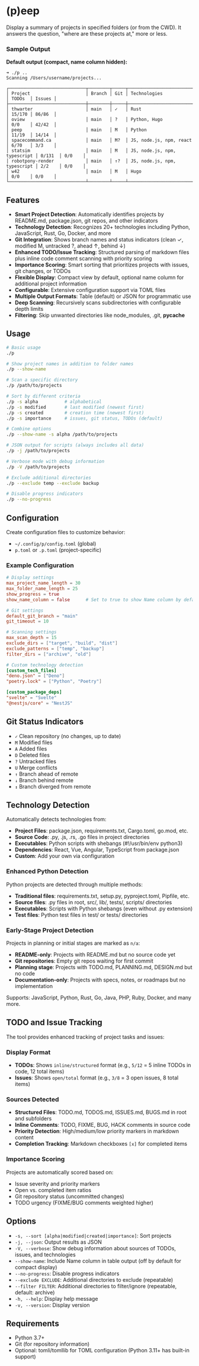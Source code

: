 # (p)eep 

Display a summary of projects in specified folders (or from the CWD). It answers 
the question, "where are these projects at," more or less.

### Sample Output

**Default output (compact, name column hidden):**
```
➜ ./p ..
Scanning /Users/username/projects...

┌─────────────────────────────┬────────┬─────┬──────────────────────────────┬────────┬────────┐
│ Project                     │ Branch │ Git │ Technologies                 │ TODOs  │ Issues │
├─────────────────────────────┼────────┼─────┼──────────────────────────────┼────────┼────────┤
│ thwarter                    │ main   │ ✓   │ Rust                         │ 15/170 │ 86/86  │
│ oview                       │ main   │ ?   │ Python, Hugo                 │ 0/0    │ 42/42  │
│ peep                        │ main   │ M   │ Python                       │ 11/19  │ 14/14  │
│ spacecommand.ca             │ main   │ M?  │ JS, node.js, npm, react      │ 6/70   │ 3/3    │
│ statsim                     │ main   │ M   │ JS, node.js, npm, typescript │ 0/131  │ 0/0    │
│ robotpony-render            │ main   │ ↑?  │ JS, node.js, npm, typescript │ 2/2    │ 0/0    │
│ w42                         │ main   │ M   │ Hugo                         │ 0/0    │ 0/0    │
└─────────────────────────────┴────────┴─────┴──────────────────────────────┴────────┴────────┘
```


## Features

- **Smart Project Detection**: Automatically identifies projects by README.md, package.json, git repos, and other indicators
- **Technology Detection**: Recognizes 20+ technologies including Python, JavaScript, Rust, Go, Docker, and more
- **Git Integration**: Shows branch names and status indicators (clean ✓, modified M, untracked ?, ahead ↑, behind ↓)
- **Enhanced TODO/Issue Tracking**: Structured parsing of markdown files plus inline code comment scanning with priority scoring
- **Importance Scoring**: Smart sorting that prioritizes projects with issues, git changes, or TODOs
- **Flexible Display**: Compact view by default, optional name column for additional project information
- **Configurable**: Extensive configuration support via TOML files
- **Multiple Output Formats**: Table (default) or JSON for programmatic use
- **Deep Scanning**: Recursively scans subdirectories with configurable depth limits
- **Filtering**: Skip unwanted directories like node_modules, .git, __pycache__

## Usage

```bash
# Basic usage
./p

# Show project names in addition to folder names
./p --show-name

# Scan a specific directory
./p /path/to/projects

# Sort by different criteria
./p -s alpha          # alphabetical
./p -s modified       # last modified (newest first)
./p -s created        # creation time (newest first) 
./p -s importance     # issues, git status, TODOs (default)

# Combine options
./p --show-name -s alpha /path/to/projects

# JSON output for scripts (always includes all data)
./p -j /path/to/projects

# Verbose mode with debug information
./p -V /path/to/projects

# Exclude additional directories
./p --exclude temp --exclude backup

# Disable progress indicators
./p --no-progress
```


## Configuration

Create configuration files to customize behavior:
- `~/.config/p/config.toml` (global)
- `p.toml` or `.p.toml` (project-specific)

### Example Configuration

```toml
# Display settings
max_project_name_length = 30
max_folder_name_length = 25
show_progress = true
show_name_column = false      # Set to true to show Name column by default

# Git settings  
default_git_branch = "main"
git_timeout = 10

# Scanning settings
max_scan_depth = 15
exclude_dirs = ["target", "build", "dist"]
exclude_patterns = ["temp", "backup"]
filter_dirs = ["archive", "old"]

# Custom technology detection
[custom_tech_files]
"deno.json" = ["Deno"]
"poetry.lock" = ["Python", "Poetry"]

[custom_package_deps]
"svelte" = "Svelte"
"@nestjs/core" = "NestJS"
```

## Git Status Indicators

- `✓` Clean repository (no changes, up to date)
- `M` Modified files
- `A` Added files  
- `D` Deleted files
- `?` Untracked files
- `U` Merge conflicts
- `↑` Branch ahead of remote
- `↓` Branch behind remote
- `↕` Branch diverged from remote

## Technology Detection

Automatically detects technologies from:
- **Project Files**: package.json, requirements.txt, Cargo.toml, go.mod, etc.
- **Source Code**: .py, .js, .rs, .go files in project directories
- **Executables**: Python scripts with shebangs (#!/usr/bin/env python3)
- **Dependencies**: React, Vue, Angular, TypeScript from package.json
- **Custom**: Add your own via configuration

### Enhanced Python Detection
Python projects are detected through multiple methods:
- **Traditional files**: requirements.txt, setup.py, pyproject.toml, Pipfile, etc.
- **Source files**: .py files in root, src/, lib/, tests/, scripts/ directories
- **Executables**: Scripts with Python shebangs (even without .py extension)
- **Test files**: Python test files in test/ or tests/ directories

### Early-Stage Project Detection
Projects in planning or initial stages are marked as `n/a`:
- **README-only**: Projects with README.md but no source code yet
- **Git repositories**: Empty git repos waiting for first commit
- **Planning stage**: Projects with TODO.md, PLANNING.md, DESIGN.md but no code
- **Documentation-only**: Projects with specs, notes, or roadmaps but no implementation

Supports: JavaScript, Python, Rust, Go, Java, PHP, Ruby, Docker, and many more.

## TODO and Issue Tracking

The tool provides enhanced tracking of project tasks and issues:

### Display Format
- **TODOs**: Shows `inline/structured` format (e.g., `5/12` = 5 inline TODOs in code, 12 total items)
- **Issues**: Shows `open/total` format (e.g., `3/8` = 3 open issues, 8 total items)

### Sources Detected
- **Structured Files**: TODO.md, TODOS.md, ISSUES.md, BUGS.md in root and subfolders
- **Inline Comments**: TODO, FIXME, BUG, HACK comments in source code
- **Priority Detection**: High/medium/low priority markers in markdown content
- **Completion Tracking**: Markdown checkboxes `[x]` for completed items

### Importance Scoring
Projects are automatically scored based on:
- Issue severity and priority markers
- Open vs. completed item ratios  
- Git repository status (uncommitted changes)
- TODO urgency (FIXME/BUG comments weighted higher)

## Options

- `-s, --sort [alpha|modified|created|importance]`: Sort projects
- `-j, --json`: Output results as JSON
- `-V, --verbose`: Show debug information about sources of TODOs, issues, and technologies
- `--show-name`: Include Name column in table output (off by default for compact display)
- `--no-progress`: Disable progress indicators  
- `--exclude EXCLUDE`: Additional directories to exclude (repeatable)
- `--filter FILTER`: Additional directories to filter/ignore (repeatable, default: archive)
- `-h, --help`: Display help message
- `-v, --version`: Display version

## Requirements

- Python 3.7+
- Git (for repository information)
- Optional: tomli/tomllib for TOML configuration (Python 3.11+ has built-in support)
